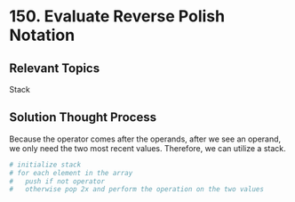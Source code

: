 # 150. Evaluate Reverse Polish Notation

## Relevant Topics

Stack

## Solution Thought Process

Because the operator comes after the operands, after we see an operand, we only need the two most recent values. Therefore, we can utilize a stack.

```python
# initialize stack
# for each element in the array
#   push if not operator
#   otherwise pop 2x and perform the operation on the two values
```